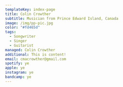```yaml
---
templateKey: index-page
title: Colin Crowther
subtitle: Musician from Prince Edward Island, Canada
image: /img/pp-pic.jpg
color: "#fd465d"
tags:
  - Songwriter
  - Singer
  - Guitarist
managed: Colin Crowther
additional: This is content!
email: cmacrowther@gmail.com
spotify: ye
apple: ye
instagram: ye
bandcamp: ye
---
```

